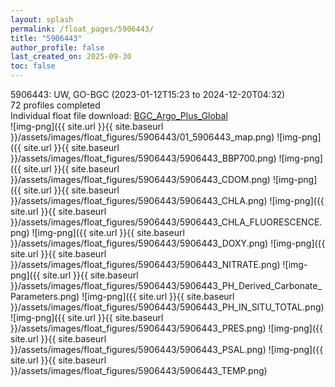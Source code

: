 ```yaml
---
layout: splash
permalink: /float_pages/5906443/
title: "5906443"
author_profile: false
last_created_on: 2025-09-30
toc: false
---
```

 
5906443: UW, GO-BGC (2023-01-12T15:23 to 2024-12-20T04:32)\
72 profiles completed\
Individual float file download: [BGC_Argo_Plus_Global](https://ftp.soest.hawaii.edu/bgc_argo_plus/Individual_Floats/outliers_removed/5906443_Sprof_processed.nc)\
![img-png]({{ site.url }}{{ site.baseurl }}/assets/images/float_figures/5906443/01_5906443_map.png)
![img-png]({{ site.url }}{{ site.baseurl }}/assets/images/float_figures/5906443/5906443_BBP700.png)
![img-png]({{ site.url }}{{ site.baseurl }}/assets/images/float_figures/5906443/5906443_CDOM.png)
![img-png]({{ site.url }}{{ site.baseurl }}/assets/images/float_figures/5906443/5906443_CHLA.png)
![img-png]({{ site.url }}{{ site.baseurl }}/assets/images/float_figures/5906443/5906443_CHLA_FLUORESCENCE.png)
![img-png]({{ site.url }}{{ site.baseurl }}/assets/images/float_figures/5906443/5906443_DOXY.png)
![img-png]({{ site.url }}{{ site.baseurl }}/assets/images/float_figures/5906443/5906443_NITRATE.png)
![img-png]({{ site.url }}{{ site.baseurl }}/assets/images/float_figures/5906443/5906443_PH_Derived_Carbonate_Parameters.png)
![img-png]({{ site.url }}{{ site.baseurl }}/assets/images/float_figures/5906443/5906443_PH_IN_SITU_TOTAL.png)
![img-png]({{ site.url }}{{ site.baseurl }}/assets/images/float_figures/5906443/5906443_PRES.png)
![img-png]({{ site.url }}{{ site.baseurl }}/assets/images/float_figures/5906443/5906443_PSAL.png)
![img-png]({{ site.url }}{{ site.baseurl }}/assets/images/float_figures/5906443/5906443_TEMP.png)
